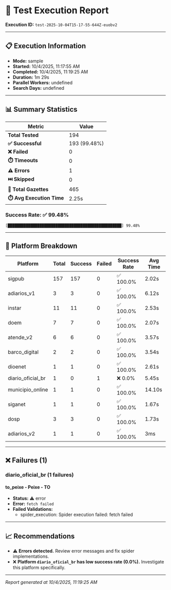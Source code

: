 # 🧪 Test Execution Report

**Execution ID:** `test-2025-10-04T15-17-55-644Z-euobv2`

---

## 📋 Execution Information

- **Mode:** sample
- **Started:** 10/4/2025, 11:17:55 AM
- **Completed:** 10/4/2025, 11:19:25 AM
- **Duration:** 1m 29s
- **Parallel Workers:** undefined
- **Search Days:** undefined

---

## 📊 Summary Statistics


| Metric | Value |
|--------|-------|
| **Total Tested** | 194 |
| **✅ Successful** | 193 (99.48%) |
| **❌ Failed** | 0 |
| **⏱️ Timeouts** | 0 |
| **⚠️ Errors** | 1 |
| **⏭️ Skipped** | 0 |
| **📄 Total Gazettes** | 465 |
| **⏱️ Avg Execution Time** | 2.25s |

### Success Rate: ✅ 99.48%

```
[██████████████████████████████████████████████████] 99.48%
```


---

## 🏢 Platform Breakdown


| Platform | Total | Success | Failed | Success Rate | Avg Time |
|----------|-------|---------|--------|--------------|----------|
| sigpub | 157 | 157 | 0 | ✅ 100.0% | 2.02s |
| adiarios_v1 | 3 | 3 | 0 | ✅ 100.0% | 6.12s |
| instar | 11 | 11 | 0 | ✅ 100.0% | 2.53s |
| doem | 7 | 7 | 0 | ✅ 100.0% | 2.07s |
| atende_v2 | 6 | 6 | 0 | ✅ 100.0% | 3.57s |
| barco_digital | 2 | 2 | 0 | ✅ 100.0% | 3.54s |
| dioenet | 1 | 1 | 0 | ✅ 100.0% | 2.61s |
| diario_oficial_br | 1 | 0 | 1 | ❌ 0.0% | 5.45s |
| municipio_online | 1 | 1 | 0 | ✅ 100.0% | 14.10s |
| siganet | 1 | 1 | 0 | ✅ 100.0% | 1.67s |
| dosp | 3 | 3 | 0 | ✅ 100.0% | 1.73s |
| adiarios_v2 | 1 | 1 | 0 | ✅ 100.0% | 3ms |


---

## ❌ Failures (1)

### diario_oficial_br (1 failures)

#### to_peixe - Peixe - TO

- **Status:** ⚠️ error
- **Error:** `fetch failed`
- **Failed Validations:**
  - spider_execution: Spider execution failed: fetch failed



---

## 📈 Recommendations

- ⚠️ **Errors detected.** Review error messages and fix spider implementations.
- ❌ **Platform `diario_oficial_br` has low success rate (0.0%).** Investigate this platform specifically.

---

*Report generated at 10/4/2025, 11:19:25 AM*
